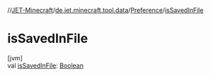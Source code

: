 //[JET-Minecraft](../../../index.md)/[de.jet.minecraft.tool.data](../index.md)/[Preference](index.md)/[isSavedInFile](is-saved-in-file.md)

# isSavedInFile

[jvm]\
val [isSavedInFile](is-saved-in-file.md): [Boolean](https://kotlinlang.org/api/latest/jvm/stdlib/kotlin/-boolean/index.html)
